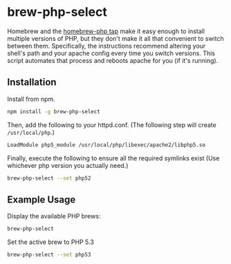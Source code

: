# brew-php-select
Homebrew and the [homebrew-php tap](https://github.com/josegonzalez/homebrew-php) make it easy enough to install multiple versions of PHP, but they don't make it all that convenient to switch between them. Specifically, the instructions recommend altering your shell's path and your apache config every time you switch versions. This script automates that process and reboots apache for you (if it's running).

## Installation

Install from npm.

```bash
npm install -g brew-php-select
```

Then, add the following to your httpd.conf. (The following step will create ```/usr/local/php```.)

```bash
LoadModule php5_module /usr/local/php/libexec/apache2/libphp5.so
```

Finally, execute the following to ensure all the required symlinks exist (Use whichever php version you actually need.)

```bash
brew-php-select --set php52
```

## Example Usage

Display the available PHP brews:

```bash
brew-php-select
```

Set the active brew to PHP 5.3

```bash
brew-php-select --set php53
```